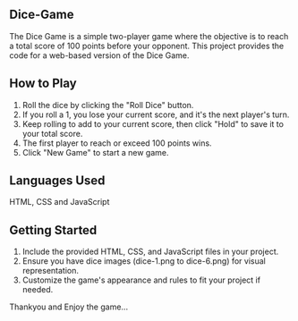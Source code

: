 ## Dice-Game

The Dice Game is a simple two-player game where the objective is to reach a total score of 100 points before your opponent. This project provides the code for a web-based version of the Dice Game.

## How to Play

1. Roll the dice by clicking the "Roll Dice" button.
2. If you roll a 1, you lose your current score, and it's the next player's turn.
3. Keep rolling to add to your current score, then click "Hold" to save it to your total score.
4. The first player to reach or exceed 100 points wins.
5. Click "New Game" to start a new game.

## Languages Used
HTML, CSS and JavaScript

## Getting Started

1. Include the provided HTML, CSS, and JavaScript files in your project.
2. Ensure you have dice images (dice-1.png to dice-6.png) for visual representation.
3. Customize the game's appearance and rules to fit your project if needed.


Thankyou and Enjoy the game...
